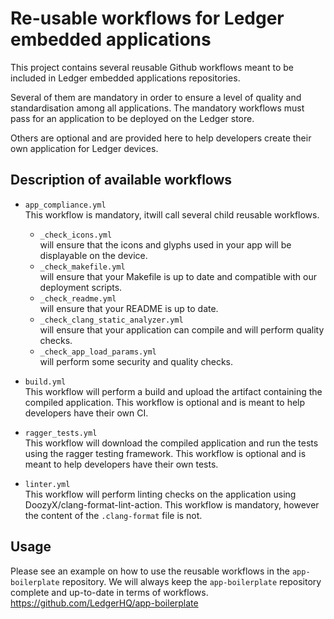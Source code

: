 # Re-usable workflows for Ledger embedded applications

This project contains several reusable Github workflows meant to be included in Ledger embedded applications repositories.

Several of them are mandatory in order to ensure a level of quality and standardisation among all applications.
The mandatory workflows must pass for an application to be deployed on the Ledger store. 

Others are optional and are provided here to help developers create their own application for Ledger devices.

## Description of available workflows

- `app_compliance.yml`\
	This workflow is mandatory, itwill call several child reusable workflows.
	- `_check_icons.yml`\
		will ensure that the icons and glyphs used in your app will be displayable on the device.
	- `_check_makefile.yml`\
		will ensure that your Makefile is up to date and compatible with our deployment scripts.
	- `_check_readme.yml`\
		will ensure that your README is up to date.
	- `_check_clang_static_analyzer.yml`\
		will ensure that your application can compile and will perform quality checks.
	- `_check_app_load_params.yml`\
		will perform some security and quality checks.

- `build.yml` \
This workflow will perform a build and upload the artifact containing the compiled application.
This workflow is optional and is meant to help developers have their own CI.

- `ragger_tests.yml`\
This workflow will download the compiled application and run the tests using the ragger testing framework.
This workflow is optional and is meant to help developers have their own tests.

- `linter.yml` \
This workflow will perform linting checks on the application using DoozyX/clang-format-lint-action. 
This workflow is mandatory, however the content of the `.clang-format` file is not.

## Usage

Please see an example on how to use the reusable workflows in the `app-boilerplate` repository.
We will always keep the `app-boilerplate` repository complete and up-to-date in terms of workflows.
https://github.com/LedgerHQ/app-boilerplate

